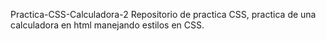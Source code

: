Practica-CSS-Calculadora-2
Repositorio de practica CSS, practica de una calculadora en html manejando estilos en CSS.
